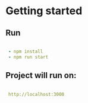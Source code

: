 # Getting started


## Run

```yml 

 - npm install
 - npm run start

 ```

 ## Project will run on:


```yml 

 http://localhost:3000

 ```
